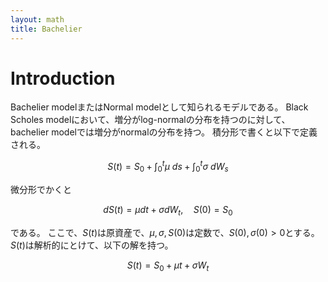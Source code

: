 ```yaml
---
layout: math
title: Bachelier
---
```


# Introduction
Bachelier modelまたはNormal modelとして知られるモデルである。
Black Scholes modelにおいて、増分がlog-normalの分布を持つのに対して、bachelier modelでは増分がnormalの分布を持つ。
積分形で書くと以下で定義される。

$$
\begin{equation}
    S(t) = S_{0}
        + \int_{0}^{t} \mu \ ds 
        + \int_{0}^{t} \sigma \ dW_{s}
    \label{bachelier_model_integral_form}
\end{equation}
$$

微分形でかくと

$$
\begin{equation}
    d S(t) = \mu dt + \sigma dW_{t},
    \quad
    S(0) = S_{0}
    \label{bacelier_model_differential_form}
\end{equation}
$$

である。
ここで、$S(t)$は原資産で、$\mu, \sigma, S(0)$は定数で、$S(0), \sigma(0) > 0$とする。
$S(t)$は解析的にとけて、以下の解を持つ。

$$
    S(t) = 
        S_{0} + \mu t + \sigma W_{t}
$$
